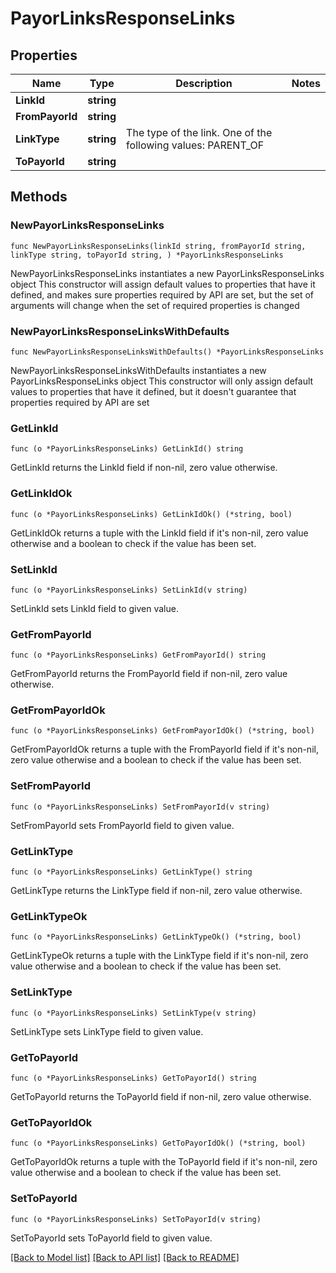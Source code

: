 # PayorLinksResponseLinks

## Properties

Name | Type | Description | Notes
------------ | ------------- | ------------- | -------------
**LinkId** | **string** |  | 
**FromPayorId** | **string** |  | 
**LinkType** | **string** | The type of the link. One of the following values: PARENT_OF | 
**ToPayorId** | **string** |  | 

## Methods

### NewPayorLinksResponseLinks

`func NewPayorLinksResponseLinks(linkId string, fromPayorId string, linkType string, toPayorId string, ) *PayorLinksResponseLinks`

NewPayorLinksResponseLinks instantiates a new PayorLinksResponseLinks object
This constructor will assign default values to properties that have it defined,
and makes sure properties required by API are set, but the set of arguments
will change when the set of required properties is changed

### NewPayorLinksResponseLinksWithDefaults

`func NewPayorLinksResponseLinksWithDefaults() *PayorLinksResponseLinks`

NewPayorLinksResponseLinksWithDefaults instantiates a new PayorLinksResponseLinks object
This constructor will only assign default values to properties that have it defined,
but it doesn't guarantee that properties required by API are set

### GetLinkId

`func (o *PayorLinksResponseLinks) GetLinkId() string`

GetLinkId returns the LinkId field if non-nil, zero value otherwise.

### GetLinkIdOk

`func (o *PayorLinksResponseLinks) GetLinkIdOk() (*string, bool)`

GetLinkIdOk returns a tuple with the LinkId field if it's non-nil, zero value otherwise
and a boolean to check if the value has been set.

### SetLinkId

`func (o *PayorLinksResponseLinks) SetLinkId(v string)`

SetLinkId sets LinkId field to given value.


### GetFromPayorId

`func (o *PayorLinksResponseLinks) GetFromPayorId() string`

GetFromPayorId returns the FromPayorId field if non-nil, zero value otherwise.

### GetFromPayorIdOk

`func (o *PayorLinksResponseLinks) GetFromPayorIdOk() (*string, bool)`

GetFromPayorIdOk returns a tuple with the FromPayorId field if it's non-nil, zero value otherwise
and a boolean to check if the value has been set.

### SetFromPayorId

`func (o *PayorLinksResponseLinks) SetFromPayorId(v string)`

SetFromPayorId sets FromPayorId field to given value.


### GetLinkType

`func (o *PayorLinksResponseLinks) GetLinkType() string`

GetLinkType returns the LinkType field if non-nil, zero value otherwise.

### GetLinkTypeOk

`func (o *PayorLinksResponseLinks) GetLinkTypeOk() (*string, bool)`

GetLinkTypeOk returns a tuple with the LinkType field if it's non-nil, zero value otherwise
and a boolean to check if the value has been set.

### SetLinkType

`func (o *PayorLinksResponseLinks) SetLinkType(v string)`

SetLinkType sets LinkType field to given value.


### GetToPayorId

`func (o *PayorLinksResponseLinks) GetToPayorId() string`

GetToPayorId returns the ToPayorId field if non-nil, zero value otherwise.

### GetToPayorIdOk

`func (o *PayorLinksResponseLinks) GetToPayorIdOk() (*string, bool)`

GetToPayorIdOk returns a tuple with the ToPayorId field if it's non-nil, zero value otherwise
and a boolean to check if the value has been set.

### SetToPayorId

`func (o *PayorLinksResponseLinks) SetToPayorId(v string)`

SetToPayorId sets ToPayorId field to given value.



[[Back to Model list]](../README.md#documentation-for-models) [[Back to API list]](../README.md#documentation-for-api-endpoints) [[Back to README]](../README.md)


